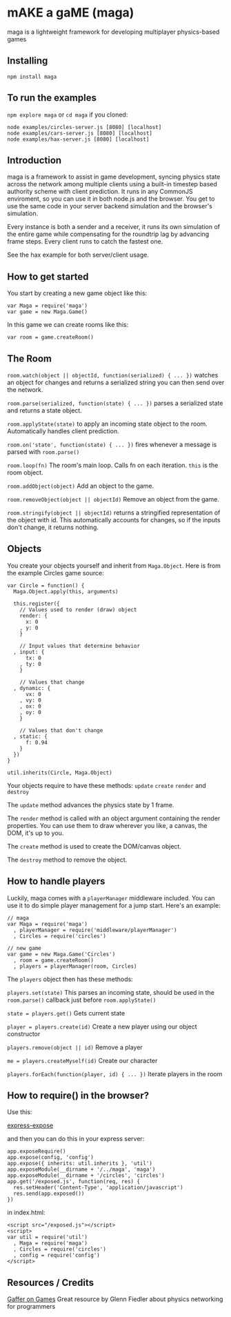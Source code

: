 mAKE a gaME (maga)
==================
maga is a lightweight framework for developing multiplayer physics-based games

Installing
----------
    npm install maga

To run the examples
------------------

`npm explore maga` or `cd maga` if you cloned:

    node examples/circles-server.js [8080] [localhost]
    node examples/cars-server.js [8080] [localhost]
    node examples/hax-server.js [8080] [localhost]

Introduction
------------
maga is a framework to assist in game development, syncing physics state 
across the network among multiple clients using a built-in timestep based
authority scheme with client prediction. It runs in any CommonJS enviroment,
so you can use it in both node.js and the browser. You get to use
the same code in your server backend simulation and the browser's simulation.

Every instance is both a sender and a receiver, it runs its own simulation
of the entire game while compensating for the roundtrip lag by advancing frame steps.
Every client runs to catch the fastest one.

See the hax example for both server/client usage.

How to get started
------------------
You start by creating a new game object like this:
    
    var Maga = require('maga')
    var game = new Maga.Game()
    
In this game we can create rooms like this:

    var room = game.createRoom()

The Room
--------

`room.watch(object || objectId, function(serialized) { ... })` watches an object for changes and returns a
serialized string you can then send over the network.

`room.parse(serialized, function(state) { ... })` parses a serialized state and returns a state object.

`room.applyState(state)` to apply an incoming state object to the room. Automatically handles client prediction.

`room.on('state', function(state) { ... })` fires whenever a message is parsed with `room.parse()`

`room.loop(fn)` The room's main loop. Calls fn on each iteration. `this` is the room object.

`room.addObject(object)` Add an object to the game.

`room.removeObject(object || objectId)` Remove an object from the game.

`room.stringify(object || objectId)` returns a stringified representation of the object with id.
This automatically accounts for changes, so if the inputs don't change, it returns nothing.

Objects
-------
You create your objects yourself and inherit from `Maga.Object`.
Here is from the example Circles game source:

    var Circle = function() {
      Maga.Object.apply(this, arguments)

      this.register({
        // Values used to render (draw) object
        render: {
          x: 0
        , y: 0
        }
        
        // Input values that determine behavior
      , input: {
          tx: 0
        , ty: 0
        }

        // Values that change
      , dynamic: {
          vx: 0
        , vy: 0
        , ox: 0
        , oy: 0  
        }
        
        // Values that don't change
      , static: {
          f: 0.94
        }
      })
    }

    util.inherits(Circle, Maga.Object)

Your objects require to have these methods: `update` `create` `render` and `destroy`

The `update` method advances the physics state by 1 frame.

The `render` method is called with an object argument containing
the render properties. You can use them to draw wherever
you like, a canvas, the DOM, it's up to you.

The `create` method is used to create the DOM/canvas object.

The `destroy` method to remove the object.

How to handle players
---------------------
Luckily, maga comes with a `playerManager` middleware included. You can use it to do simple player
management for a jump start. Here's an example:

    // maga
    var Maga = require('maga')
      , playerManager = require('middleware/playerManager')
      , Circles = require('circles')

    // new game
    var game = new Maga.Game('Circles')
      , room = game.createRoom()
      , players = playerManager(room, Circles)

The `players` object then has these methods:

`players.set(state)` This parses an incoming state, should be used in the `room.parse()` callback just before `room.applyState()`

`state = players.get()` Gets current state

`player = players.create(id)` Create a new player using our object constructor

`players.remove(object || id)` Remove a player

`me = players.createMyself(id)` Create our character

`players.forEach(function(player, id) { ... })` Iterate players in the room

How to require() in the browser?
--------------------------------
Use this:
    
[express-expose](https://github.com/visionmedia/express-expose)

and then you can do this in your express server:

    app.exposeRequire()
    app.expose(config, 'config')
    app.expose({ inherits: util.inherits }, 'util')
    app.exposeModule(__dirname + '/../maga', 'maga')
    app.exposeModule(__dirname + '/circles', 'circles')
    app.get('/exposed.js', function(req, res) {
      res.setHeader('Content-Type', 'application/javascript')
      res.send(app.exposed())
    })    

in index.html:

    <script src="/exposed.js"></script>
    <script>
    var util = require('util')
      , Maga = require('maga')
      , Circles = require('circles')
      , config = require('config')
    </script>

Resources / Credits
-------------------
[Gaffer on Games](http://gafferongames.com/) Great resource by Glenn Fiedler about physics networking for programmers